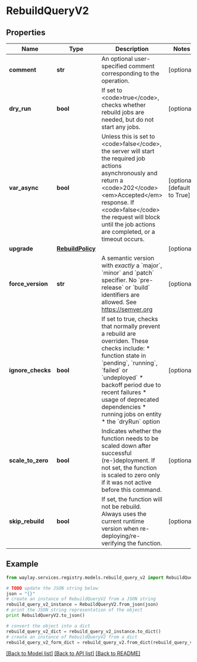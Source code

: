 # RebuildQueryV2


## Properties

Name | Type | Description | Notes
------------ | ------------- | ------------- | -------------
**comment** | **str** | An optional user-specified comment corresponding to the operation. | [optional] 
**dry_run** | **bool** | If set to &lt;code&gt;true&lt;/code&gt;, checks whether rebuild jobs are needed, but do not start any jobs. | [optional] 
**var_async** | **bool** | Unless this is set to &lt;code&gt;false&lt;/code&gt;, the server will start the required job actions asynchronously and return a &lt;code&gt;202&lt;/code&gt; &lt;em&gt;Accepted&lt;/em&gt; response. If &lt;code&gt;false&lt;/code&gt; the request will block until the job actions are completed, or a timeout occurs. | [optional] [default to True]
**upgrade** | [**RebuildPolicy**](RebuildPolicy.md) |  | [optional] 
**force_version** | **str** | A semantic version with _exactly_ a &#x60;major&#x60;, &#x60;minor&#x60; and &#x60;patch&#x60; specifier. No &#x60;pre-release&#x60; or &#x60;build&#x60; identifiers are allowed. See https://semver.org | [optional] 
**ignore_checks** | **bool** | If set to true, checks that normally prevent a rebuild are overriden. These checks include: * function state in &#x60;pending&#x60;, &#x60;running&#x60;, &#x60;failed&#x60; or &#x60;undeployed&#x60; * backoff period due to recent failures * usage of deprecated dependencies * running jobs on entity * the &#x60;dryRun&#x60; option | [optional] 
**scale_to_zero** | **bool** | Indicates whether the function needs to be scaled down after successful (re-)deployment. If not set, the function is scaled to zero only if it was not active before this command. | [optional] 
**skip_rebuild** | **bool** | If set, the function will not be rebuild. Always uses the current runtime version when re-deploying/re-verifying the function. | [optional] 

## Example

```python
from waylay.services.registry.models.rebuild_query_v2 import RebuildQueryV2

# TODO update the JSON string below
json = "{}"
# create an instance of RebuildQueryV2 from a JSON string
rebuild_query_v2_instance = RebuildQueryV2.from_json(json)
# print the JSON string representation of the object
print RebuildQueryV2.to_json()

# convert the object into a dict
rebuild_query_v2_dict = rebuild_query_v2_instance.to_dict()
# create an instance of RebuildQueryV2 from a dict
rebuild_query_v2_form_dict = rebuild_query_v2.from_dict(rebuild_query_v2_dict)
```
[[Back to Model list]](../README.md#documentation-for-models) [[Back to API list]](../README.md#documentation-for-api-endpoints) [[Back to README]](../README.md)


